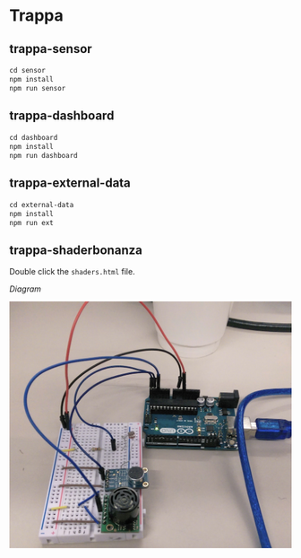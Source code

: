# Trappa


## trappa-sensor

```
cd sensor
npm install
npm run sensor
```


## trappa-dashboard

```
cd dashboard
npm install
npm run dashboard
```

## trappa-external-data

```
cd external-data
npm install
npm run ext
```

## trappa-shaderbonanza

Double click the `shaders.html` file.



*Diagram*

![diagram](sensor_diagram.jpg)